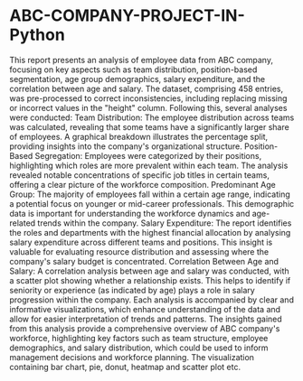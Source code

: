# ABC-COMPANY-PROJECT-IN-Python
This report presents an analysis of employee data from ABC company, focusing on key aspects such as team distribution, position-based segmentation, age group demographics, salary expenditure, and the correlation between age and salary. The dataset, comprising 458 entries, was pre-processed to correct inconsistencies, including replacing missing or incorrect values in the "height" column. Following this, several analyses were conducted:
Team Distribution: The employee distribution across teams was calculated, revealing that some teams have a significantly larger share of employees. A graphical breakdown illustrates the percentage split, providing insights into the company's organizational structure.
Position-Based Segregation: Employees were categorized by their positions, highlighting which roles are more prevalent within each team. The analysis revealed notable concentrations of specific job titles in certain teams, offering a clear picture of the workforce composition.
Predominant Age Group: The majority of employees fall within a certain age range, indicating a potential focus on younger or mid-career professionals. This demographic data is important for understanding the workforce dynamics and age-related trends within the company.
Salary Expenditure: The report identifies the roles and departments with the highest financial allocation by analysing salary expenditure across different teams and positions. This insight is valuable for evaluating resource distribution and assessing where the company's salary budget is concentrated.
Correlation Between Age and Salary: A correlation analysis between age and salary was conducted, with a scatter plot showing whether a relationship exists. This helps to identify if seniority or experience (as indicated by age) plays a role in salary progression within the company.
Each analysis is accompanied by clear and informative visualizations, which enhance understanding of the data and allow for easier interpretation of trends and patterns. The insights gained from this analysis provide a comprehensive overview of ABC company's workforce, highlighting key factors such as team structure, employee demographics, and salary distribution, which could be used to inform management decisions and workforce planning.
The visualization containing bar chart, pie, donut, heatmap and scatter plot etc.

